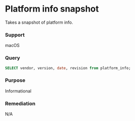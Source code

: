 # Platform info snapshot

Takes a snapshot of platform info.

### Support
macOS

### Query
```sql
SELECT vendor, version, date, revision from platform_info;
```

### Purpose

Informational

### Remediation

N/A
